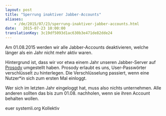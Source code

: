 ```yaml
---
layout: post 
title: "Sperrung inaktiver Jabber-Accounts"
aliases:
    - /de/2015/07/23/sperrung-inaktiver-jabber-accounts.html
date:   2015-07-23 10:00:00
translationKey: 3c19df5093d1ac630b3e471de82dde24
---
```


Am 01.08.2015 werden wir alle Jabber-Accounts deaktivieren, welche
länger als ein Jahr nicht mehr aktiv waren.

Hintergrund ist, dass wir vor etwa einem Jahr unseren Jabber-Server auf
[Prosody](https://prosody.im/) umgestellt haben. Prosody erlaubt es uns,
User-Passwörter verschlüsselt zu hinterlegen. Die Verschlüsselung
passiert, wenn eine Nutzer*in sich zum ersten Mal einloggt.

Wer sich im letzten Jahr eingeloggt hat, muss also nichts unternehmen.
Alle anderen sollten das bis zum 01.08. nachholen, wenn sie ihren
Account behalten wollen.

euer systemli.org Kollektiv
